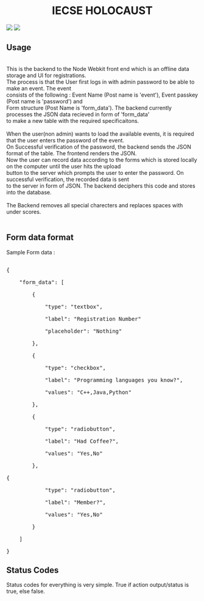 <h1><center>IECSE HOLOCAUST</center></h1>
<a href="https://codeclimate.com/github/adwalvekar/holocaust2"><img src="https://codeclimate.com/github/adwalvekar/holocaust2/badges/gpa.svg" /></a>
<a href="https://codeclimate.com/github/adwalvekar/holocaust2"><img src="https://codeclimate.com/github/adwalvekar/holocaust2/badges/issue_count.svg" /></a>
<br><h2>Usage</h2>
<br>This is the backend to the Node Webkit front end which is an offline data storage and UI for registrations. 
<br>The process is that the User first logs in with admin password to be able to make an event. The event
<br>consists of the following : Event Name (Post name is 'event'), Event passkey (Post name is 'password') and 
<br> Form structure (Post Name is 'form_data'). The backend currently processes the JSON data recieved in form of 'form_data'
<br> to make a new table with the required specificaitons. 
<Br> <Br>
When the user(non admin) wants to load the available events, it is required that the user enters the password of the event.
<br>On Successful verification of the password, the backend sends the JSON format of the table. The frontend renders the JSON.
<br>Now the user can record data according to the forms which is stored locally on the computer until the user hits the upload
<br> button to the server which prompts the user to enter the password. On successful verification, the recorded data is sent
<br>to the server in form of JSON. The backend deciphers this code and stores into the database.
<br>
<br>The Backend removes all special charecters and replaces spaces with under scores.
<br>
<br>
<h2>Form data format</h2>
Sample Form data :<br>
<pre>
<br>{
<br>	"form_data": [
<br>        {
<br>            "type": "textbox",
<br>            "label": "Registration Number"
<br>            "placeholder": "Nothing"
<br>        },
<br>        {
<br>            "type": "checkbox",
<br>            "label": "Programming languages you know?",
<br>            "values": "C++,Java,Python"
<br>        },
<br>        {
<br>            "type": "radiobutton",
<br>            "label": "Had Coffee?",
<br>            "values": "Yes,No"
<br>        },
<br>{
<br>            "type": "radiobutton",
<br>            "label": "Member?",
<br>            "values": "Yes,No"
<br>        }
<br>    ]
<br>}
</pre>

<h2>Status Codes</h2>
Status codes for everything is very simple. True if action output/status is true, else false. 
